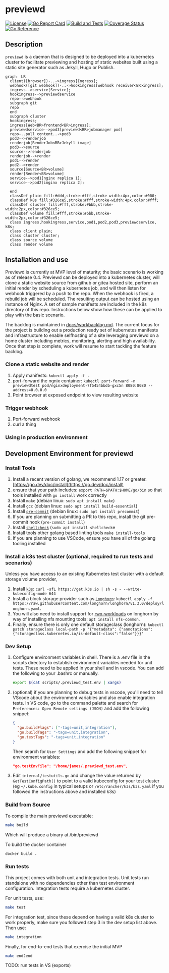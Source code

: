 # previewd

[![License](https://img.shields.io/github/license/clarkezone/previewd.svg)](https://github.com/clarkezone/previewd/blob/main/LICENSE) [![Go Report Card](https://goreportcard.com/badge/github.com/clarkezone/previewd)](https://goreportcard.com/report/github.com/clarkezone/previewd) [![Build and Tests](https://github.com/clarkezone/previewd/workflows/run%20tests/badge.svg)](https://github.com/clarkezone/previewd/actions?query=workflow%3A%22run+tests%22) [![Coverage Status](https://coveralls.io/repos/github/clarkezone/previewd/badge.svg?branch=main)](https://coveralls.io/github/clarkezone/previewd?branch=main) [![Go Reference](https://pkg.go.dev/badge/github.com/clarkezone/previewd.svg)](https://pkg.go.dev/github.com/clarkezone/previewd)

## Description

`previewd` is a daemon that is designed to be deployed into a kubernetes cluster to facilitate previewing and hosting of static websites built using a static site generator such as Jekyll, Hugo or Publish.

```mermaid
graph  LR
  client([browser])-..->ingress[Ingress];
  webhook([git webhook])-..->hookingress[webhook receiver<BR>ingress];
  ingress-->service[Service];
  hookingress-->previewdservice
  repo-->webhook
  subgraph git
  repo
  end
  subgraph cluster
  hookingress;
  ingress[Web<BR>frontend<BR>ingress];
  previewdservice-->pod3[previewd<BR>jobmanager pod]
  repo-..pull content..->pod3
  pod3-->renderjob
  renderjob[RenderJob<BR>Jekyll image]
  pod3-->source
  source-->renderjob
  renderjob-->render
  pod1-->render
  pod2-->render
  source[Source<BR>volume]
  render[Render<BR>volume]
  service-->pod1[nginx replica 1];
  service-->pod2[inginx replica 2];

  end
  classDef plain fill:#ddd,stroke:#fff,stroke-width:4px,color:#000;
  classDef k8s fill:#326ce5,stroke:#fff,stroke-width:4px,color:#fff;
  classDef cluster fill:#fff,stroke:#bbb,stroke-width:2px,color:#326ce5;
  classDef volume fill:#fff,stroke:#bbb,stroke-width:2px,color:#326ce5;
  class ingress,hookingress,service,pod1,pod2,pod3,previewdservice, k8s;
  class client plain;
  class cluster cluster;
  class source volume
  class render volume
```

## Installation and use

Previewd is currently at MVP level of maturity; the basic scenario is working as of release 0.4. Previewd can be deployed into a kubernetes cluster, will clone a static website source from github or gitea hosted site, perform an initial render by scheduling a kubernetes job, and will then listen for webhook triggered by a push to the repo. When the webhook is fired, a rebuild job will be scheduled. The resulting output can be hosted using an instance of Nginx. A set of sample manifests are included in the k8s directory of this repo. Instructions below show how these can be applied to play with the basic scenario.

The backlog is maintained in [docs/workbacklog.md](docs/workbacklog.md). The current focus for the project is building out a production ready set of kubernetes manifests and infrastructure to enable selfhosting of a site leveraging previewd on a home cluster including metrics, monitoring, alerting and high availability. Once that step is complete, work will resume to start tackling the feature backlog.

### Clone a static website and render

1. Apply manifests: `kubectl apply -f .`
2. port-forward the ngnix container: `kubectl port-forward -n previewdtest pod/nginxdeployment-7f5454bbdb-gxc5n 8080:8080 --address=0.0.0.0`
3. Point browser at exposed endpoint to view resulting website

### Trigger webhook

1. Port-forward webhook
2. curl a thing

### Using in production environment

## Development Environment for previewd

### Install Tools

1. Install a recent version of golang, we recommend 1.17 or greater. [https://go.dev/doc/install](https://go.dev/doc/install)
2. ensure that your path includes: `export PATH=$PATH:$HOME/go/bin` so that tools installed with `go install` work correctly
3. Install `make` (debian linux: `sudo apt install make`)
4. Install `gcc` (debian linux: `sudo apt install build-essential`)
5. Install [`pre-commit`](https://pre-commit.com/) (debian linux: `sudo apt install precommit`)
6. If you are planning on submitting a PR to this repo, install the git pre-commit hook (`pre-commit install`)
7. Install [`shellcheck`](https://github.com/koalaman/shellcheck) (`sudo apt install shellcheck`e
8. Install tools other golang based linting tools `make install-tools`
9. If you are planning to use VSCode, ensure you have all of the golang tooling installed

### Install a k3s test cluster (optional, required to run tests and scenarios)

Unless you have access to an existing Kubernetes test cluster with a default storage volume provider,

1. Install [`k3s`](https://github.com/k3s-io/k3s): `curl -sfL https://get.k3s.io | sh -s - --write-kubeconfig-mode 644`
2. Install a block storage provider such as [`Longhorn`](https://longhorn.io/): `kubectl apply -f https://raw.githubusercontent.com/longhorn/longhorn/v1.3.0/deploy/longhorn.yaml`.
3. You will also need to install support for [rwx-workloads](https://longhorn.io/docs/1.2.4/advanced-resources/rwx-workloads/) on longhorn by way of installing nfs mounting tools: `apt install nfs-common`.
4. Finally, ensure there is only one default storageclass (longhorn): `kubectl patch storageclass local-path -p '{"metadata": {"annotations":{"storageclass.kubernetes.io/is-default-class":"false"}}}'`

### Dev Setup

1. Configure environment variables in shell. There is a .env file in the scripts directory to establish environment variables needed for unit tests. These need to be applied in your shell and in vscode. You can add the following to your .bashrc or manually.

   ```bash
   export $(cat scripts/.previewd_test.env | xargs)
   ```

2. (optional) if you are planning to debug tests in vscode, you'll need to tell VScode about the environment variables and also enable integration tests. In VS code, go to the command palette and search for `Preferences: Open Remote settings (JSON)` and add the following snippet:

   ```json
   {
     "go.buildFlags": ["-tags=unit,integration"],
     "go.buildTags": "-tags=unit,integration",
     "go.testTags": "-tags=unit,integration"
   }
   ```

   Then search for `User Settings` and add the following snippet for environment variables:

   ```json
   "go.testEnvFile": "/home/james/.previewd_test.env",
   ```

3. Edit `internal/testutils.go` and change the value returned by `GetTestConfigPath()` to point to a valid kubeconfig for your test cluster (eg `~/.kube.config` in typical setups or `/etc/rancher/k3s/k3s.yaml` if you followed the instructions above and installed k3s)

### Build from Source

To compile the main previewd executable:

```bash
make build
```

Which will produce a binary at <projectroot>/bin/previewd

To build the docker container

```bash
docker build .
```

### Run tests

This project comes with both unit and integration tests. Unit tests run standalone with no dependencies other than test environment configuration. Integration tests require a kubernetes cluster.

For unit tests, use:

```bash
make test
```

For integration test, since these depend on having a valid k8s cluster to work properly, make sure you followed step 3 in the dev setup list above. Then use:

```bash
make integration
```

Finally, for end-to-end tests that exercise the initial MVP

```bash
make end2end
```

TODO: run tests in VS (exports)

